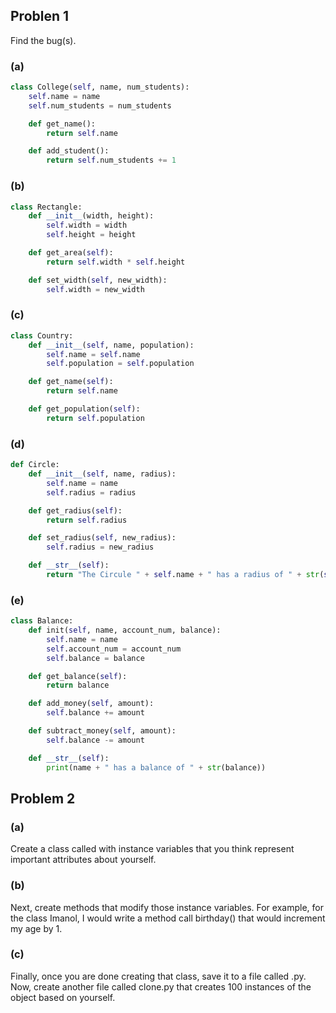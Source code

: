 ## Problen 1
Find the bug(s).

### (a)
```python
class College(self, name, num_students):
	self.name = name
	self.num_students = num_students

	def get_name():
		return self.name

	def add_student():
		return self.num_students += 1

```

### (b)
```python
class Rectangle:
	def __init__(width, height):
		self.width = width
		self.height = height

	def get_area(self):
		return self.width * self.height

	def set_width(self, new_width):
		self.width = new_width
```

### (c)
```python
class Country:
	def __init__(self, name, population):
		self.name = self.name
		self.population = self.population

	def get_name(self):
		return self.name

	def get_population(self):
		return self.population
```

### (d)
```python
def Circle:
	def __init__(self, name, radius):
		self.name = name
		self.radius = radius

	def get_radius(self):
		return self.radius

	def set_radius(self, new_radius):
		self.radius = new_radius

	def __str__(self):
		return "The Circule " + self.name + " has a radius of " + str(self.radius)
```

### (e)
```python
class Balance:
	def init(self, name, account_num, balance):
		self.name = name
		self.account_num = account_num
		self.balance = balance

	def get_balance(self):
		return balance

	def add_money(self, amount):
		self.balance += amount

	def subtract_money(self, amount):
		self.balance -= amount

	def __str__(self):
		print(name + " has a balance of " + str(balance))
```

## Problem 2
### (a)
Create a class called <insert your name> with instance variables that you think represent important attributes about yourself.

### (b)
Next, create methods that modify those instance variables. For example, for the class Imanol, I would write a method call birthday() that would increment my age by 1. 

### (c)
Finally, once you are done creating that class, save it to a file called <insert name here>.py. Now, create another file called clone.py that creates 100 instances of the object based on yourself.

